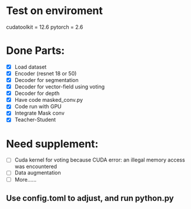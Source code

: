 # Test on enviroment
cudatoolkit = 12.6
pytorch = 2.6
# Done Parts:
- [x] Load dataset
- [x] Encoder (resnet 18 or 50)
- [x] Decoder for segmentation
- [x] Decoder for vector-field using voting
- [x] Decoder for depth
- [x] Have code masked_conv.py
- [x] Code run with GPU 
- [x] Integrate Mask conv 
- [x] Teacher-Student
# Need supplement:
- [ ] Cuda kernel for voting because CUDA error: an illegal memory access was encountered
- [ ] Data augmentation
- [ ] More......
## Use config.toml to adjust, and run python.py
